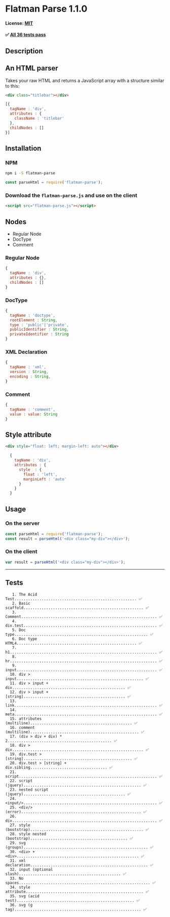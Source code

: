 # Flatman Parse 1.1.0
#### License: [MIT](https://opensource.org/licenses/MIT)

#### ✅ [All 36 tests pass](#tests)
##  Description


## An HTML parser
Takes your raw HTML and returns a JavaScript array with a structure similar to this:

```html
<div class="titlebar"></div>
```

```javascript
[{
  tagName : 'div',
  attributes : {
    className : 'titlebar'
  },
  childNodes : []
}]
```
##  Installation


### NPM
```bash
npm i -S flatman-parse
```

```javascript
const parseHtml = require('flatman-parse');
```

### Download the `flatman-parse.js` and use on the client
```html
<script src="flatman-parse.js"></script>
```
##  Nodes


- Regular Node
- DocType
- Comment

### Regular Node
```javascript
{
  tagName : 'div',
  attributes : {},
  childNodes : []
}
```

### DocType
```javascript
{
  tagName : 'doctype',
  rootElement : String,
  type : 'public'|'private',
  publicIdentifier : String,
  privateIdentifier : String
}
```

### XML Declaration
```javascript
{
  tagName : 'xml',
  version : String,
  encoding : String,
}
```

### Comment
```javascript
{
  tagName : 'comment',
  value : value: String
}
```
##  Style attribute


```html
<div style="float: left; margin-left: auto"></div>
```

```javascript
  {
    tagName : 'div',
    attributes : {
      style  : {
        float : 'left',
        marginLeft : 'auto'
      }
    }
  }
```

##  Usage


### On the server
```javascript
const parseHtml = require('flatman-parse');
const result = parseHtml('<div class="my-div"></div>');
```

### On the client
```javascript
var result = parseHtml('<div class="my-div"></div>');
```

***

## Tests

```
   1. The Acid Test...................................................... ✅
   2. Basic scaffold..................................................... ✅
   3. Comment............................................................ ✅
   4. div.test........................................................... ✅
   5. Doc type........................................................... ✅
   6. Doc type HTML4..................................................... ✅
   7. h1................................................................. ✅
   8. hr................................................................. ✅
   9. input.............................................................. ✅
  10. div > input........................................................ ✅
  11. div > input + div.................................................. ✅
  12. div > input + [string]............................................. ✅
  13. link............................................................... ✅
  14. meta............................................................... ✅
  15. attributes (multiline)............................................. ✅
  16. comment (multiline)................................................ ✅
  17. (div > div + div) * 2.............................................. ✅
  18. div > div.......................................................... ✅
  19. div.test > [string]................................................ ✅
  20. div.test > [string] + div.sibling.................................. ✅
  21. script............................................................. ✅
  22. script (jquery).................................................... ✅
  23. nested script (jquery)............................................. ✅
  24. <input/>........................................................... ✅
  25. <div/> (error)..................................................... ✅
  26. div................................................................ ✅
  27. style (bootstrap).................................................. ✅
  28. style nested (bootstrap)........................................... ✅
  29. svg (groups)....................................................... ✅
  30. <div> + <div>...................................................... ✅
  31. xml declaration.................................................... ✅
  32. input (optional slash)............................................. ✅
  33. No spaces.......................................................... ✅
  34. style attribute.................................................... ✅
  35. svg (acid test).................................................... ✅
  36. svg (g tag)........................................................ ✅
```
